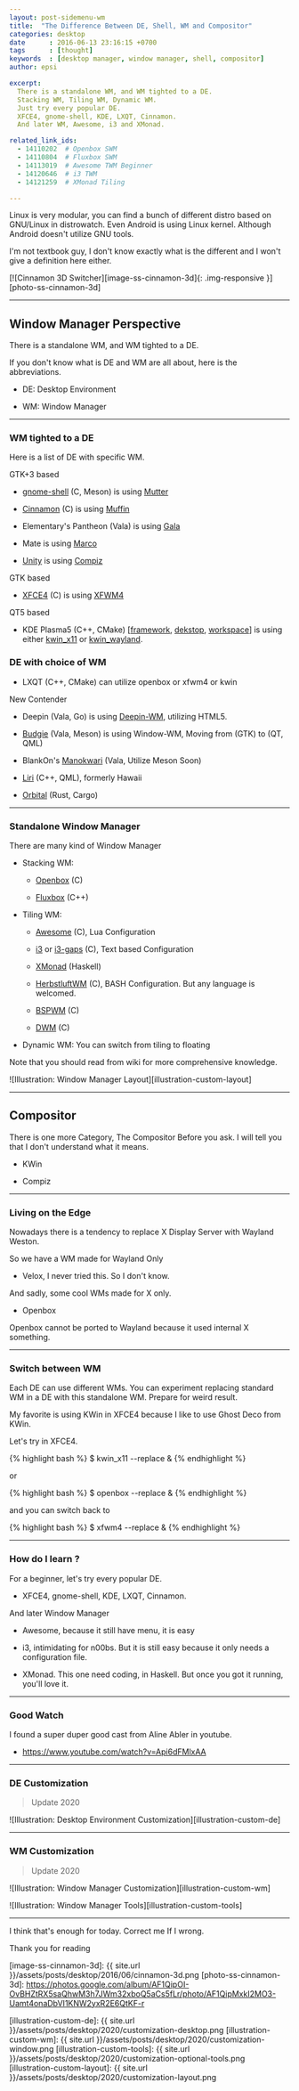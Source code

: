 ```yaml
---
layout: post-sidemenu-wm
title:  "The Difference Between DE, Shell, WM and Compositor"
categories: desktop
date      : 2016-06-13 23:16:15 +0700
tags      : [thought]
keywords  : [desktop manager, window manager, shell, compositor]
author: epsi

excerpt:
  There is a standalone WM, and WM tighted to a DE.
  Stacking WM, Tiling WM, Dynamic WM.
  Just try every popular DE.
  XFCE4, gnome-shell, KDE, LXQT, Cinnamon.
  And later WM, Awesome, i3 and XMonad.

related_link_ids: 
  - 14110202  # Openbox SWM
  - 14110804  # Fluxbox SWM
  - 14113019  # Awesome TWM Beginner
  - 14120646  # i3 TWM
  - 14121259  # XMonad Tiling

---
```


Linux is very modular,
you can find a bunch of different distro 
based on GNU/Linux in distrowatch. 
Even Android is using Linux kernel.
Although Android doesn't utilize GNU tools.

I'm not textbook guy, 
I don't know exactly what is the different
and I won't give a definition here either.

[![Cinnamon 3D Switcher][image-ss-cinnamon-3d]{: .img-responsive }][photo-ss-cinnamon-3d]


-- -- --

## Window Manager Perspective

There is a standalone WM, and WM tighted to a DE.

If you don't know what is DE and WM are all about,
here is the abbreviations.

* DE: Desktop Environment

* WM: Window Manager

-- -- --


### WM tighted to a DE

Here is a list of DE with specific WM.


GTK+3 based

*	[gnome-shell][gnome-shell] (C, Meson) is using [Mutter][mutter]

*	[Cinnamon][cinnamon] (C) is using [Muffin][muffin]

*	Elementary's Pantheon (Vala) is using [Gala][gala]

*	Mate is using [Marco][marco]

*	[Unity][unity] is using [Compiz][compiz]


GTK based

*	[XFCE4][xfce4] (C) is using [XFWM4][xfwm4]


QT5 based

*	KDE Plasma5 (C++, CMake) 
	[[framework][plasma-framework], [dekstop][plasma-desktop], [workspace][plasma-workspace]]
	is using either [kwin_x11][kwin] or [kwin_wayland][kwin].

### DE with choice of WM

*	LXQT (C++, CMake) can utilize openbox or xfwm4 or kwin


New Contender
 
*	Deepin (Vala, Go) is using [Deepin-WM][deepin-wm], utilizing HTML5.

*	[Budgie][budgie] (Vala, Meson) is using Window-WM,
	Moving from (GTK) to (QT, QML)

*	BlankOn's [Manokwari][manokwari] (Vala, Utilize Meson Soon)

*	[Liri][liri-shell] (C++, QML), formerly Hawaii

*	[Orbital][orbital] (Rust, Cargo)

-- -- --

### Standalone Window Manager

There are many kind of Window Manager

*	Stacking WM: 
	
	*	[Openbox][openbox] (C)
	
	*	[Fluxbox][fluxbox] (C++)

*	Tiling WM: 

	*	[Awesome][awesome] (C), Lua Configuration
	
	*	[i3][i3]  or [i3-gaps][i3-gaps] (C), Text based Configuration
	
	*	[XMonad][xmonad] (Haskell)
	
	*	[HerbstluftWM][hlwm] (C),
		BASH Configuration. But any language is welcomed.
	
	*	[BSPWM][bspwm] (C)
	
	*	[DWM][dwm] (C)

*	Dynamic WM: You can switch from tiling to floating

Note that you should read from wiki for more comprehensive knowledge.

![Illustration: Window Manager Layout][illustration-custom-layout]

-- -- --

## Compositor

There is one more Category, The Compositor
Before you ask. I will tell you 
that I don't understand what it means.

* KWin

* Compiz


-- -- --

### Living on the Edge

Nowadays there is a tendency to 
replace X Display Server with Wayland Weston.

So we have a WM made for Wayland Only

* Velox, I never tried this. So I don't know.

And sadly, some cool WMs made for X only.

* Openbox 

Openbox cannot be ported to Wayland
because it used internal X something.

-- -- --

### Switch between WM

Each DE can use different WMs.
You can experiment replacing 
standard WM in a DE with this standalone WM. 
Prepare for weird result.

My favorite is using KWin in XFCE4
because I like to use Ghost Deco from KWin.

Let's try in XFCE4.

{% highlight bash %}
 $ kwin_x11 --replace &
{% endhighlight %}

or

{% highlight bash %}
 $ openbox --replace &
{% endhighlight %}

and you can switch back to 

{% highlight bash %}
 $ xfwm4 --replace &
{% endhighlight %}

-- -- --

### How do I learn ?

For a beginner,
let's try every popular DE.

* XFCE4, gnome-shell, KDE, LXQT, Cinnamon.

And later Window Manager

* Awesome, because it still have menu, it is easy

* i3, intimidating for n00bs. But it is still easy because it only needs a configuration file.

* XMonad. This one need coding, in Haskell. But once you got it running, you'll love it.

-- -- --

### Good Watch

I found a super duper good cast from Aline Abler in youtube.

* <https://www.youtube.com/watch?v=Api6dFMlxAA>

-- -- --

### DE Customization

> Update 2020

![Illustration: Desktop Environment Customization][illustration-custom-de]

-- -- --

### WM Customization

> Update 2020

![Illustration: Window Manager Customization][illustration-custom-wm]

![Illustration: Window Manager Tools][illustration-custom-tools]

-- -- --

I think that's enough for today.
Correct me If I wrong.

Thank you for reading

[//]: <> ( -- -- -- links below -- -- -- )

[image-ss-cinnamon-3d]: {{ site.url }}/assets/posts/desktop/2016/06/cinnamon-3d.png
[photo-ss-cinnamon-3d]: https://photos.google.com/album/AF1QipOI-OvBHZtRX5saQhwM3h7JWm32xboQ5aCs5fLr/photo/AF1QipMxkI2MO3-Uamt4onaDbVI1KNW2yxR2E6QtKF-r

[gnome-shell]:	https://github.com/GNOME/gnome-shell
[mutter]:		https://github.com/GNOME/mutter
[cinnamon]:	https://github.com/linuxmint/Cinnamon
[muffin]:	https://github.com/linuxmint/muffin
[gala]:		https://github.com/elementary/gala
[marco]:	https://github.com/mate-desktop/marco
[unity]:	https://code.launchpad.net/unity
[compiz]:	https://launchpad.net/compiz
[xfce4]:	https://github.com/xfce-mirror/xfdesktop
[xfwm4]:	https://github.com/xfce-mirror/xfwm4

[plasma-framework]:	https://github.com/KDE/plasma-framework
[plasma-desktop]:	https://github.com/KDE/plasma-desktop
[plasma-workspace]:	https://github.com/KDE/plasma-workspace
[kwin]:	https://github.com/KDE/kwin

[deepin-wm]:	https://github.com/linuxdeepin/deepin-wm
[budgie]:		https://github.com/budgie-desktop/budgie-desktop
[manokwari]:	https://github.com/BlankOn/manokwari
[liri-shell]:	https://github.com/lirios/shell
[orbital]:		https://github.com/redox-os/orbital
[openbox]:	https://github.com/danakj/openbox
[fluxbox]:	https://github.com/fluxbox/fluxbox

[awesome]:	https://github.com/awesomeWM/awesome
[i3]:		https://github.com/i3/i3
[i3-gaps]:	https://github.com/Airblader/i3
[xmonad]:	https://github.com/xmonad/xmonad	
[hlwm]:		https://github.com/herbstluftwm/herbstluftwm
[bspwm]:	https://github.com/baskerville/bspwm
[dwm]:		https://github.com/sr/dwm

[illustration-custom-de]:       {{ site.url }}/assets/posts/desktop/2020/customization-desktop.png
[illustration-custom-wm]:       {{ site.url }}/assets/posts/desktop/2020/customization-window.png
[illustration-custom-tools]:    {{ site.url }}/assets/posts/desktop/2020/customization-optional-tools.png
[illustration-custom-layout]:   {{ site.url }}/assets/posts/desktop/2020/customization-layout.png
